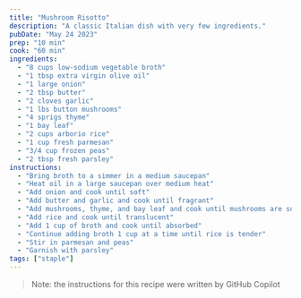 ```yaml
---
title: "Mushroom Risotto"
description: "A classic Italian dish with very few ingredients."
pubDate: "May 24 2023"
prep: "10 min"
cook: "60 min"
ingredients:
  - "8 cups low-sodium vegetable broth"
  - "1 tbsp extra virgin olive oil"
  - "1 large onion"
  - "2 tbsp butter"
  - "2 cloves garlic"
  - "1 lbs button mushrooms"
  - "4 sprigs thyme"
  - "1 bay leaf"
  - "2 cups arborio rice"
  - "1 cup fresh parmesan"
  - "3/4 cup frozen peas"
  - "2 tbsp fresh parsley"
instructions:
  - "Bring broth to a simmer in a medium saucepan"
  - "Heat oil in a large saucepan over medium heat"
  - "Add onion and cook until soft"
  - "Add butter and garlic and cook until fragrant"
  - "Add mushrooms, thyme, and bay leaf and cook until mushrooms are soft"
  - "Add rice and cook until translucent"
  - "Add 1 cup of broth and cook until absorbed"
  - "Continue adding broth 1 cup at a time until rice is tender"
  - "Stir in parmesan and peas"
  - "Garnish with parsley"
tags: ["staple"]
---
```


> Note: the instructions for this recipe were written by GitHub Copilot
